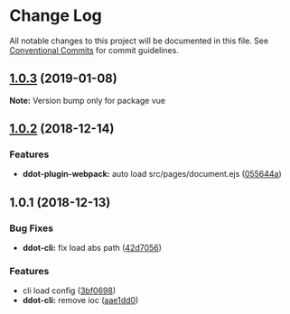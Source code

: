 # Change Log

All notable changes to this project will be documented in this file.
See [Conventional Commits](https://conventionalcommits.org) for commit guidelines.

## [1.0.3](https://github.com/Jetsly/ddot/compare/vue@1.0.2...vue@1.0.3) (2019-01-08)

**Note:** Version bump only for package vue





## [1.0.2](https://github.com/Jetsly/ddot/compare/vue@1.0.1...vue@1.0.2) (2018-12-14)


### Features

* **ddot-plugin-webpack:** auto load src/pages/document.ejs ([055644a](https://github.com/Jetsly/ddot/commit/055644a))





## 1.0.1 (2018-12-13)


### Bug Fixes

* **ddot-cli:** fix load abs path ([42d7056](https://github.com/Jetsly/ddot/commit/42d7056))


### Features

* cli load config ([3bf0698](https://github.com/Jetsly/ddot/commit/3bf0698))
* **ddot-cli:** remove ioc ([aae1dd0](https://github.com/Jetsly/ddot/commit/aae1dd0))
